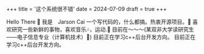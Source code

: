 +++
title = '这个系统很不错'
date = 2024-07-09
draft = true
+++

Hello There 👋
我是　Jarson Cai
一个写代码的，什么都搞。热衷开源项目。🤔
喜欢研究一些新鲜的事物，喜欢音乐🎶，运动.📖
目前在～～～(某双非大学读研究生——电子信息专业（计算机技术）🤪)
目前正在学习c++后台开发方向。
目前正在学习c++后台开发方向。
